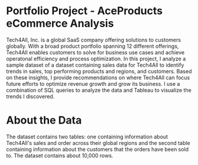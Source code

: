 # Portfolio Project - AceProducts eCommerce Analysis
Tech4All, Inc. is a global SaaS company offering solutions to customers globally. With a broad product portfolio spanning 12 different offerings, Tech4All enables customers to solve for business use cases and achieve 
operatonal efficiency and process optimization. In this project, I analyze a sample dataset of a dataset containing sales data for Tech4All to identify trends in sales, top performing products and regions, and customers. 
Based on these insights, I provide recommendations on where Tech4All can focus future efforts to optimize revenue growth and grow its business.
I use a combination of SQL queries to analyze the data and Tableau to visualize the trends I discovered.

# About the Data
The dataset contains two tables: one containing information about Tech4All's sales and order across their global regions and the second table containing information about the customers that the orders have been sold to. 
The dataset contains about 10,000 rows.
